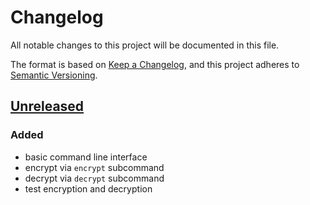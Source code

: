 # Changelog
All notable changes to this project will be documented in this file.

The format is based on [Keep a Changelog](https://keepachangelog.com/en/1.0.0/),
and this project adheres to [Semantic Versioning](https://semver.org/spec/v2.0.0.html).

## [Unreleased]
### Added
- basic command line interface
- encrypt via `encrypt` subcommand
- decrypt via `decrypt` subcommand
- test encryption and decryption

[Unreleased]: https://github.com/joestr/enka/compare/87ea2ab7...HEAD
